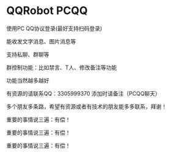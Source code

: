 # QQRobot PCQQ
使用PC QQ协议登录(最好支持扫码登录)

能收发文字消息、图片消息等

支持私聊、群聊等

群控制功能：比如禁言、T人、修改备注等功能

功能当然越多越好

有资源的请联系QQ：3305999370  添加时请备注（PCQQ聊天）

多个朋友多条路，希望有资源或者有技术的朋友能多多联系，拜谢！

重要的事情说三遍：有偿！

重要的事情说三遍：有偿！

重要的事情说三遍：有偿！
